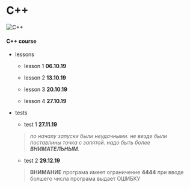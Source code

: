 # C++
![C++](https://upload.wikimedia.org/wikipedia/commons/thumb/1/18/ISO_C%2B%2B_Logo.svg/306px-ISO_C%2B%2B_Logo.svg.png)
#### C++ course

- lessons 
  - lesson 1 **06.10.19**
  - lesson 2 **13.10.19**
  
  - lesson 3 **20.10.19**
  - lesson 4 **27.10.19**
  
- tests
  - test 1 **27.11.19**
  >*по началу запуски были неудачными.*
  >*не везде были поставлины точка с запятой.*
  >*надо быть более ***ВНИМАТЕЛЬНЫМ***.*
  - test 2 **29.12.19**
  >**ВНИМАНИЕ** програма имеет ограничение **4444** при вводе болшего числа програма выдает ОШИБКУ
